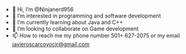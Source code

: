 - 👋 Hi, I’m @Ninjanerd956
- 👀 I’m interested in programming and software development
- 🌱 I’m currently learning about Java and C++ 
- 💞️ I’m looking to collaborate on Game development
- 📫 How to reach me my phone number 501+ 627-2075 or my email javieroscarcoyocjr@gmail.com

<!---
Ninjanerd956/Ninjanerd956 is a ✨ special ✨ repository because its `README.md` (this file) appears on your GitHub profile.
You can click the Preview link to take a look at your changes.
--->
